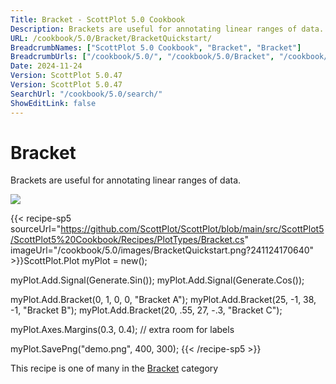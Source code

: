 ```yaml
---
Title: Bracket - ScottPlot 5.0 Cookbook
Description: Brackets are useful for annotating linear ranges of data.
URL: /cookbook/5.0/Bracket/BracketQuickstart/
BreadcrumbNames: ["ScottPlot 5.0 Cookbook", "Bracket", "Bracket"]
BreadcrumbUrls: ["/cookbook/5.0/", "/cookbook/5.0/Bracket", "/cookbook/5.0/Bracket/BracketQuickstart"]
Date: 2024-11-24
Version: ScottPlot 5.0.47
Version: ScottPlot 5.0.47
SearchUrl: "/cookbook/5.0/search/"
ShowEditLink: false
---
```



<div class='d-flex align-items-center mt-5'>
<h1 class='me-2 text-dark my-0 border-0'>Bracket</h1>
</div>

Brackets are useful for annotating linear ranges of data.

[![](/cookbook/5.0/images/BracketQuickstart.png?241124170640)](/cookbook/5.0/images/BracketQuickstart.png?241124170640)

{{< recipe-sp5 sourceUrl="https://github.com/ScottPlot/ScottPlot/blob/main/src/ScottPlot5/ScottPlot5%20Cookbook/Recipes/PlotTypes/Bracket.cs" imageUrl="/cookbook/5.0/images/BracketQuickstart.png?241124170640" >}}ScottPlot.Plot myPlot = new();

myPlot.Add.Signal(Generate.Sin());
myPlot.Add.Signal(Generate.Cos());

myPlot.Add.Bracket(0, 1, 0, 0, "Bracket A");
myPlot.Add.Bracket(25, -1, 38, -1, "Bracket B");
myPlot.Add.Bracket(20, .55, 27, -.3, "Bracket C");

myPlot.Axes.Margins(0.3, 0.4); // extra room for labels

myPlot.SavePng("demo.png", 400, 300);
{{< /recipe-sp5 >}}

<div class='my-5 text-center'>This recipe is one of many in the <a href='/cookbook/5.0/Bracket'>Bracket</a> category</div>


